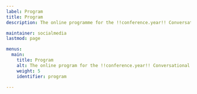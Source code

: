 ```yaml
---
label: Program
title: Program
description: The online programme for the !!conference.year!! Conversational User Interfaces conference.

maintainer: socialmedia
lastmod: page

menus:
  main:
    title: Program
    alt: The online program for the !!conference.year!! Conversational User Interfaces conference
    weight: 5
    identifier: program 

---
```



